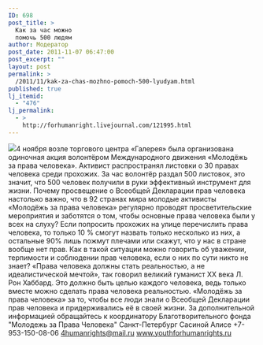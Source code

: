 ```yaml
---
ID: 698
post_title: >
  Как за час можно
  помочь 500 людям
author: Модератор
post_date: 2011-11-07 06:47:00
post_excerpt: ""
layout: post
permalink: >
  /2011/11/kak-za-chas-mozhno-pomoch-500-lyudyam.html
published: true
lj_itemid:
  - "476"
lj_permalink:
  - >
    http://forhumanright.livejournal.com/121995.html
---
```

<img src="http://cs5338.vk.com/u132145096/132409092/x_5b26039f.jpg" />4 ноября возле торгового центра «Галерея» была организована одиночная акция волонтёром Международного движения «Молодёжь за права человека». Активист распространял листовки о 30 правах человека среди прохожих. 
За час волонтёр раздал 500 листовок, это значит, что 500 человек получили в руки эффективный инструмент для жизни. Почему просвещение о Всеобщей Декларации прав человека настолько важно, что в 92 странах мира молодые активисты «Молодёжь за права человека» регулярно проводят просветительские мероприятия и заботятся о том, чтобы основные права человека были у всех на слуху? Если попросить прохожих на улице перечислить права человека, то только 10 % смогут назвать только несколько из них, а остальные 90% лишь пожмут плечами или скажут, что у нас в стране вообще нет прав. Как в такой ситуации можно говорить об уважении, терпимости и соблюдении прав человека, если о них по сути никто не знает? 
«Права человека должны стать реальностью, а не идеалистической мечтой», так говорил великий гуманист ХХ века Л. Рон Хаббард. Это должно быть целью каждого человека, ведь только вместе можно сделать права человека реальностью. «Молодёжь за права человека» за то, чтобы все люди знали о Всеобщей Декларации прав человека и придерживались её в своей жизни.
За дополнительной информацией обращайтесь к координатору
Благотворительного фонда
"Молодежь за Права Человека" Санкт-Петербург 
Сасиной Алисе 
+7-953-150-08-06 
4humanrights@mail.ru
www.youthforhumanrights.ru